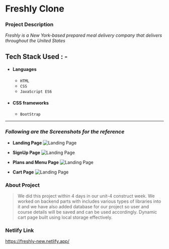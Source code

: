 # Freshly Clone

### Project Description
_Freshly is a New York-based prepared meal delivery company that delivers throughout the United States_

## Tech Stack Used : -

- #### Languages
  - `HTML`
  - `CSS`
  - `JavaScript ES6`

- #### CSS frameworks
  - `BootStrap`
  
---

### _Following are the Screenshots for the reference_

- **Landing Page**
  ![Landing Page](https://miro.medium.com/max/1400/1*0Lcv11tbb2ErXD-uAfK66Q.png)

- **SignUp Page**
  ![Landing Page](https://miro.medium.com/max/1400/1*EIusz0dMrY2fEklvG57eNw.png)

- **Plans and Menu Page**
  ![Landing Page](https://miro.medium.com/max/1400/1*JpVb_joMEnqc6z5JHSUXGA.png)

- **Cart Page**
  ![Landing Page](https://miro.medium.com/max/1400/1*LDAiAW_atFa8aGQAM2jgYg.jpeg)
  

### About Project

> We did this project within 4 days in our unit-4 construct week. We worked on backend parts with includes various types of libraries into it and we have also added database for our project so user and course details will be saved and can be used accordingly.
> Dynamic cart page built using local storage effectively. 


### Netlify Link

https://freshly-new.netlify.app/
